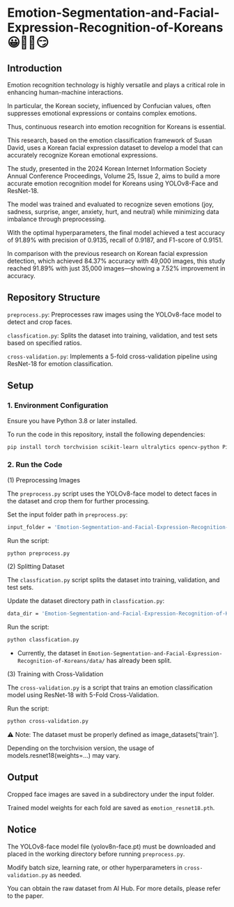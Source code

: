 # Emotion-Segmentation-and-Facial-Expression-Recognition-of-Koreans 😀🥲🤨😏
## Introduction

Emotion recognition technology is highly versatile and plays a critical role in enhancing human-machine interactions. 

In particular, the Korean  society, influenced by Confucian values, often suppresses emotional expressions or contains complex emotions. 

Thus, continuous research into emotion recognition for Koreans is essential. 

This research, based on the emotion classification framework of Susan David, uses a Korean facial expression dataset to develop a model that can accurately recognize Korean emotional expressions. 

The study, presented in the 2024 Korean Internet Information Society Annual Conference Proceedings, Volume 25, Issue 2, aims to build a more accurate emotion recognition model for Koreans using YOLOv8-Face and ResNet-18. 

The model was trained and evaluated to recognize seven emotions (joy, sadness, surprise, anger, anxiety, hurt, and neutral) while minimizing data imbalance through preprocessing. 

With the optimal hyperparameters, the final model achieved a test accuracy of 91.89% with precision of 0.9135, recall of 0.9187, and F1-score of 0.9151. 

In comparison with the previous research on Korean facial expression detection, which achieved 84.37% accuracy with 49,000 images, this study reached 91.89% with just 35,000 images—showing a 7.52% improvement in accuracy.

## Repository Structure
`preprocess.py`: Preprocesses raw images using the YOLOv8-face model to detect and crop faces.

`classfication.py`: Splits the dataset into training, validation, and test sets based on specified ratios.

`cross-validation.py`: Implements a 5-fold cross-validation pipeline using ResNet-18 for emotion classification.

## Setup

### 1. Environment Configuration
Ensure you have Python 3.8 or later installed.

To run the code in this repository, install the following dependencies:

```bash
pip install torch torchvision scikit-learn ultralytics opencv-python Pillow
```

### 2. Run the Code
(1) Preprocessing Images

The `preprocess.py` script uses the YOLOv8-face model to detect faces in the dataset and crop them for further processing.

Set the input folder path in `preprocess.py`:
```bash
input_folder = 'Emotion-Segmentation-and-Facial-Expression-Recognition-of-Koreans/data/train'
```

Run the script:
```bash
python preprocess.py
```

(2) Splitting Dataset

The `classfication.py` script splits the dataset into training, validation, and test sets.

Update the dataset directory path in `classfication.py`:
```bash
data_dir = 'Emotion-Segmentation-and-Facial-Expression-Recognition-of-Koreans/data'
```

Run the script:
```bash
python classfication.py
```
* Currently, the dataset in `Emotion-Segmentation-and-Facial-Expression-Recognition-of-Koreans/data/` has already been split.

(3) Training with Cross-Validation

The `cross-validation.py` is a script that trains an emotion classification model using ResNet-18 with 5-Fold Cross-Validation.

Run the script:
```bash
python cross-validation.py
```

⚠ Note:
The dataset must be properly defined as image_datasets['train'].

Depending on the torchvision version, the usage of models.resnet18(weights=...) may vary.

## Output
Cropped face images are saved in a subdirectory under the input folder.

Trained model weights for each fold are saved as `emotion_resnet18.pth`.

## Notice
The YOLOv8-face model file (yolov8n-face.pt) must be downloaded and placed in the working directory before running `preprocess.py`.

Modify batch size, learning rate, or other hyperparameters in `cross-validation.py` as needed.

You can obtain the raw dataset from AI Hub. For more details, please refer to the paper.
